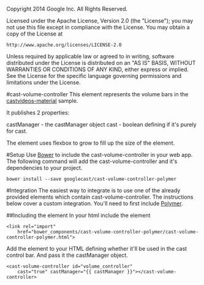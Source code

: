 Copyright 2014 Google Inc. All Rights Reserved.

Licensed under the Apache License, Version 2.0 (the "License");
you may not use this file except in compliance with the License.
You may obtain a copy of the License at

    http://www.apache.org/licenses/LICENSE-2.0

Unless required by applicable law or agreed to in writing, software
distributed under the License is distributed on an "AS IS" BASIS,
WITHOUT WARRANTIES OR CONDITIONS OF ANY KIND, either express or implied.
See the License for the specific language governing permissions and
limitations under the License.

#cast-volume-controller
This element represents the volume bars in the [castvideos-material](https://github.com/googlecast/CastVideos-material) sample.  

It publishes 2 properties:

castManager - the castManager object
cast - boolean defining if it's purely for cast.

The element uses flexbox to grow to fill up the size of the element.

#Setup
Use [Bower](http://bower.io/) to include the cast-volume-controller in your web app.  The following 
command will add the cast-volume-controller and it's dependencies to your project.

    bower install --save googlecast/cast-volume-controller-polymer
    
#Integration
The easiest way to integrate is to use one of the already provided elements which contain 
cast-volume-controller.  The instructions below cover a custom integration.  You'll need to first 
include 
[Polymer](https://www.polymer-project.org/0.5/docs/start/getting-the-code.html).

##Including the element
In your html include the element

    <link rel="import"
        href="bower_components/cast-volume-controller-polymer/cast-volume-controller-polymer.html">
        
Add the element to your HTML defining whether it'll be used in the cast control bar.  And pass it
 the castManager object.
 
    <cast-volume-controller id="volume_controller"
        cast="true" castManager="{{ castManager }}"></cast-volume-controller>
